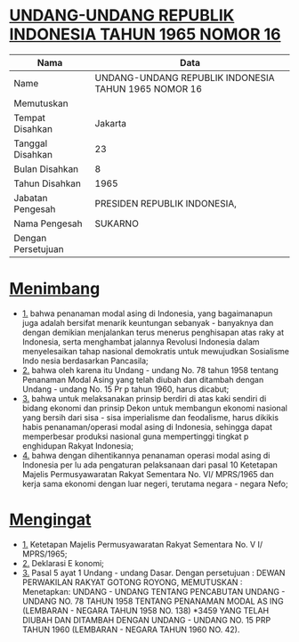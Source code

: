 # [UNDANG-UNDANG REPUBLIK INDONESIA TAHUN 1965 NOMOR 16](http://example.org/legal/document/uu/1965/16)

| Nama | Data |
| ------ | ----- |
|Name|UNDANG-UNDANG REPUBLIK INDONESIA TAHUN 1965 NOMOR 16|
|Memutuskan||
|Tempat Disahkan|Jakarta|
|Tanggal Disahkan|23|
|Bulan Disahkan|8|
|Tahun Disahkan|1965|
|Jabatan Pengesah|PRESIDEN REPUBLIK INDONESIA,|
|Nama Pengesah|SUKARNO|
|Dengan Persetujuan||
# [Menimbang](http://example.org/legal/document/uu/1965/16/menimbang)

* [1.](http://example.org/legal/document/uu/1965/16/menimbang/point/0001) bahwa penanaman modal asing di Indonesia, yang bagaimanapun juga adalah bersifat menarik keuntungan sebanyak - banyaknya dan dengan demikian menjalankan terus menerus penghisapan atas raky at Indonesia, serta menghambat jalannya Revolusi Indonesia dalam menyelesaikan tahap nasional demokratis untuk mewujudkan Sosialisme Indo nesia berdasarkan Pancasila;
* [2.](http://example.org/legal/document/uu/1965/16/menimbang/point/0002) bahwa oleh karena itu Undang - undang No. 78 tahun 1958 tentang Penanaman Modal Asing yang telah diubah dan ditambah dengan Undang - undang No. 15 Pr p tahun 1960, harus dicabut;
* [3.](http://example.org/legal/document/uu/1965/16/menimbang/point/0003) bahwa untuk melaksanakan prinsip berdiri di atas kaki sendiri di bidang ekonomi dan prinsip Dekon untuk membangun ekonomi nasional yang bersih dari sisa - sisa imperialisme dan feodalisme, harus dikikis habis penanaman/operasi modal asing di Indonesia, sehingga dapat memperbesar produksi nasional guna mempertinggi tingkat p enghidupan Rakyat Indonesia;
* [4.](http://example.org/legal/document/uu/1965/16/menimbang/point/0004) bahwa dengan dihentikannya penanaman operasi modal asing di Indonesia per lu ada pengaturan pelaksanaan dari pasal 10 Ketetapan Majelis Permusyawaratan Rakyat Sementara No. VI/ MPRS/1965 dan kerja sama ekonomi dengan luar negeri, terutama negara - negara Nefo;
# [Mengingat](http://example.org/legal/document/uu/1965/16/mengingat)

* [1.](http://example.org/legal/document/uu/1965/16/mengingat/point/0001) Ketetapan Majelis Permusyawaratan Rakyat Sementara No. V I/ MPRS/1965;
* [2.](http://example.org/legal/document/uu/1965/16/mengingat/point/0002) Deklarasi E konomi;
* [3.](http://example.org/legal/document/uu/1965/16/mengingat/point/0003) Pasal 5 ayat 1 Undang - undang Dasar. Dengan persetujuan : DEWAN PERWAKILAN RAKYAT GOTONG ROYONG, MEMUTUSKAN : Menetapkan: UNDANG - UNDANG TENTANG PENCABUTAN UNDANG - UNDANG NO. 78 TAHUN 1958 TENTANG PENANAMAN MODAL AS ING (LEMBARAN - NEGARA TAHUN 1958 NO. 138) *3459 YANG TELAH DIUBAH DAN DITAMBAH DENGAN UNDANG - UNDANG NO. 15 PRP TAHUN 1960 (LEMBARAN - NEGARA TAHUN 1960 NO. 42).